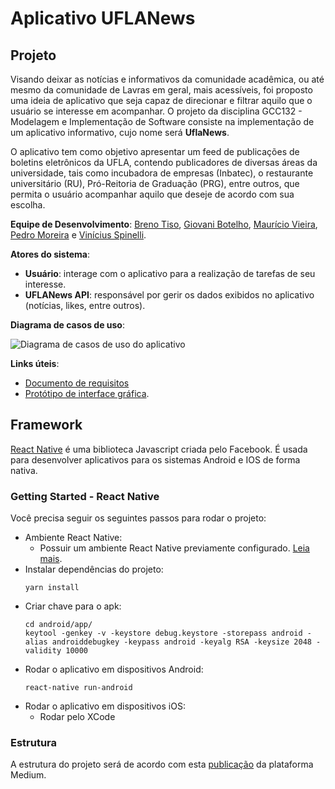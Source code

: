 # Aplicativo UFLANews

## Projeto

<p>Visando deixar as notícias e informativos da comunidade acadêmica, ou até mesmo da comunidade de Lavras em geral, mais acessíveis, foi proposto uma ideia de aplicativo que seja capaz de direcionar e filtrar aquilo que o usuário se interesse em acompanhar. O projeto da disciplina GCC132 - Modelagem e Implementação de Software consiste na implementação de um aplicativo informativo, cujo nome será <b>UflaNews</b>.</p> <p>O aplicativo tem como objetivo apresentar um feed de publicações de boletins eletrônicos da UFLA, contendo publicadores de diversas áreas da universidade, tais como incubadora de empresas (Inbatec), o restaurante universitário (RU), Pró-Reitoria de Graduação (PRG), entre outros, que permita o usuário acompanhar aquilo que deseje de acordo com sua escolha.</p>

**Equipe de Desenvolvimento**: [Breno Tiso](https://github.com/brenotiso), [Giovani Botelho](https://github.com/GiovaniBotelho), [Maurício Vieira](https://github.com/mauriciovr13), [Pedro Moreira](https://github.com/pereke) e [Vinícius Spinelli](https://github.com/VSpinelliG).

**Atores do sistema**:
* **Usuário**: interage com o aplicativo para a realização de tarefas de seu interesse.
* **UFLANews API**: responsável por gerir os dados exibidos no aplicativo (notícias, likes, entre outros).

**Diagrama de casos de uso**:

![Diagrama de casos de uso do aplicativo](https://i.imgur.com/2SYBmue.png)

**Links úteis**:
* [Documento de requisitos](https://github.com/GiovaniBotelho/UFLANews/issues)
* [Protótipo de interface gráfica](https://xd.adobe.com/spec/65353875-2f7a-44a8-7527-9e1c9037238c-1304/).

## Framework

[React Native](https://facebook.github.io/react-native/) é uma biblioteca Javascript criada pelo Facebook. É usada para desenvolver aplicativos para os sistemas Android e IOS de forma nativa.

### Getting Started - React Native

Você precisa seguir os seguintes passos para rodar o projeto:
- Ambiente React Native:
  - Possuir um ambiente React Native previamente configurado. [Leia mais](https://facebook.github.io/react-native/docs/getting-started.html).
- Instalar dependências do projeto:
  ```
  yarn install
  ```
- Criar chave para o apk:
  ```
  cd android/app/
  keytool -genkey -v -keystore debug.keystore -storepass android -alias androiddebugkey -keypass android -keyalg RSA -keysize 2048 -validity 10000
  ```
- Rodar o aplicativo em dispositivos Android: 
  ```
  react-native run-android
  ```
- Rodar o aplicativo em dispositivos iOS:
  - Rodar pelo XCode

### Estrutura
A estrutura do projeto será de acordo com esta [publicação](https://medium.com/@dan_abramov/smart-and-dumb-components-7ca2f9a7c7d0) da plataforma Medium.
